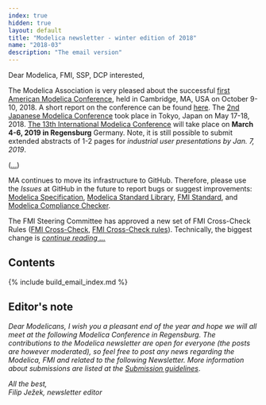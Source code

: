 ```yaml
---
index: true
hidden: true
layout: default
title: "Modelica newsletter - winter edition of 2018"
name: "2018-03"
description: "The email version"
---
```


Dear Modelica, FMI, SSP, DCP interested,

The Modelica Association is very pleased about the successful
[first American Modelica Conference](https://www.modelica.org/events/modelica2018Americas),
held in Cambridge, MA, USA on October 9-10, 2018. A short report on the conference can be found [here](#report-from-the-american-modelica-conference-2018). The [2nd Japanese Modelica Conference](https://www.modelica.org/events/modelica2018japan) took place in Tokyo, Japan on May 17-18, 2018. [The 13th International Modelica Conference](https://www.modelica.org/events/modelica2019)
will take place on **March 4-6, 2019 in Regensburg** Germany. Note, it is still possible to submit extended abstracts of 1-2 pages for *industrial user presentations by Jan. 7, 2019*.

([...](https://newsletter.modelica.org/2018-03/index.html#letter-from-the-board))

MA continues to move its infrastructure to GitHub.
Therefore, please use the *Issues* at GitHub in the future to report bugs or suggest improvements:
[Modelica Specification](https://github.com/modelica/ModelicaSpecification/issues),
[Modelica Standard Library](https://github.com/modelica/ModelicaStandardLibrary/issues),
[FMI Standard](https://github.com/modelica/fmi-standard/issues), and
[Modelica Compliance Checker](https://github.com/modelica/Modelica-Compliance/issues).

The FMI Steering Committee has approved a new set of FMI Cross-Check Rules
([FMI Cross-Check](https://github.com/modelica/fmi-cross-check), 
 [FMI Cross-Check rules](https://github.com/modelica/fmi-cross-check/blob/master/FMI-CROSS-CHECK-RULES.md)).
Technically, the biggest change is *[continue reading ...](https://newsletter.modelica.org/2018-03/index.html#letter-from-the-board)*

## Contents

{% include build_email_index.md %}

## Editor's note
*Dear Modelicans, I wish you a pleasant end of the year and hope we will all meet at the following Modelica Conference in Regensburg. The contributions to the Modelica newsletter are open for everyone (the posts are however moderated), so feel free to post any news regarding the Modelica, FMI and related to the following Newsletter. More information about submissions are listed at the [Submission guidelines](https://newsletter.modelica.org/submission-guidelines.html)*.

*All the best,    
Filip Ježek, newsletter editor*
